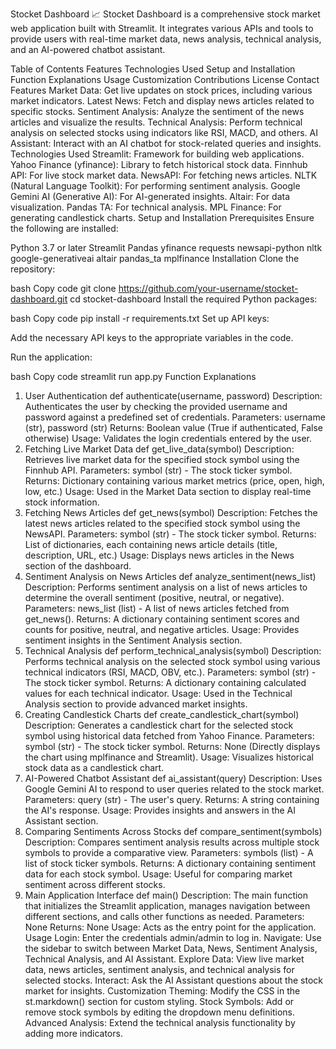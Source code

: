 Stocket Dashboard 📈
Stocket Dashboard is a comprehensive stock market web application built with Streamlit. It integrates various APIs and tools to provide users with real-time market data, news analysis, technical analysis, and an AI-powered chatbot assistant.

Table of Contents
Features
Technologies Used
Setup and Installation
Function Explanations
Usage
Customization
Contributions
License
Contact
Features
Market Data: Get live updates on stock prices, including various market indicators.
Latest News: Fetch and display news articles related to specific stocks.
Sentiment Analysis: Analyze the sentiment of the news articles and visualize the results.
Technical Analysis: Perform technical analysis on selected stocks using indicators like RSI, MACD, and others.
AI Assistant: Interact with an AI chatbot for stock-related queries and insights.
Technologies Used
Streamlit: Framework for building web applications.
Yahoo Finance (yfinance): Library to fetch historical stock data.
Finnhub API: For live stock market data.
NewsAPI: For fetching news articles.
NLTK (Natural Language Toolkit): For performing sentiment analysis.
Google Gemini AI (Generative AI): For AI-generated insights.
Altair: For data visualization.
Pandas TA: For technical analysis.
MPL Finance: For generating candlestick charts.
Setup and Installation
Prerequisites
Ensure the following are installed:

Python 3.7 or later
Streamlit
Pandas
yfinance
requests
newsapi-python
nltk
google-generativeai
altair
pandas_ta
mplfinance
Installation
Clone the repository:

bash
Copy code
git clone https://github.com/your-username/stocket-dashboard.git
cd stocket-dashboard
Install the required Python packages:

bash
Copy code
pip install -r requirements.txt
Set up API keys:

Add the necessary API keys to the appropriate variables in the code.

Run the application:

bash
Copy code
streamlit run app.py
Function Explanations
1. User Authentication
def authenticate(username, password)
Description: Authenticates the user by checking the provided username and password against a predefined set of credentials.
Parameters: username (str), password (str)
Returns: Boolean value (True if authenticated, False otherwise)
Usage: Validates the login credentials entered by the user.
2. Fetching Live Market Data
def get_live_data(symbol)
Description: Retrieves live market data for the specified stock symbol using the Finnhub API.
Parameters: symbol (str) - The stock ticker symbol.
Returns: Dictionary containing various market metrics (price, open, high, low, etc.)
Usage: Used in the Market Data section to display real-time stock information.
3. Fetching News Articles
def get_news(symbol)
Description: Fetches the latest news articles related to the specified stock symbol using the NewsAPI.
Parameters: symbol (str) - The stock ticker symbol.
Returns: List of dictionaries, each containing news article details (title, description, URL, etc.)
Usage: Displays news articles in the News section of the dashboard.
4. Sentiment Analysis on News Articles
def analyze_sentiment(news_list)
Description: Performs sentiment analysis on a list of news articles to determine the overall sentiment (positive, neutral, or negative).
Parameters: news_list (list) - A list of news articles fetched from get_news().
Returns: A dictionary containing sentiment scores and counts for positive, neutral, and negative articles.
Usage: Provides sentiment insights in the Sentiment Analysis section.
5. Technical Analysis
def perform_technical_analysis(symbol)
Description: Performs technical analysis on the selected stock symbol using various technical indicators (RSI, MACD, OBV, etc.).
Parameters: symbol (str) - The stock ticker symbol.
Returns: A dictionary containing calculated values for each technical indicator.
Usage: Used in the Technical Analysis section to provide advanced market insights.
6. Creating Candlestick Charts
def create_candlestick_chart(symbol)
Description: Generates a candlestick chart for the selected stock symbol using historical data fetched from Yahoo Finance.
Parameters: symbol (str) - The stock ticker symbol.
Returns: None (Directly displays the chart using mplfinance and Streamlit).
Usage: Visualizes historical stock data as a candlestick chart.
7. AI-Powered Chatbot Assistant
def ai_assistant(query)
Description: Uses Google Gemini AI to respond to user queries related to the stock market.
Parameters: query (str) - The user's query.
Returns: A string containing the AI's response.
Usage: Provides insights and answers in the AI Assistant section.
8. Comparing Sentiments Across Stocks
def compare_sentiment(symbols)
Description: Compares sentiment analysis results across multiple stock symbols to provide a comparative view.
Parameters: symbols (list) - A list of stock ticker symbols.
Returns: A dictionary containing sentiment data for each stock symbol.
Usage: Useful for comparing market sentiment across different stocks.
9. Main Application Interface
def main()
Description: The main function that initializes the Streamlit application, manages navigation between different sections, and calls other functions as needed.
Parameters: None
Returns: None
Usage: Acts as the entry point for the application.
Usage
Login: Enter the credentials admin/admin to log in.
Navigate: Use the sidebar to switch between Market Data, News, Sentiment Analysis, Technical Analysis, and AI Assistant.
Explore Data: View live market data, news articles, sentiment analysis, and technical analysis for selected stocks.
Interact: Ask the AI Assistant questions about the stock market for insights.
Customization
Theming: Modify the CSS in the st.markdown() section for custom styling.
Stock Symbols: Add or remove stock symbols by editing the dropdown menu definitions.
Advanced Analysis: Extend the technical analysis functionality by adding more indicators.
